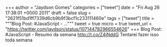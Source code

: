 
+++
author = "Jaydson Gomes"
categories = ["tweet"]
date = "Fri Aug 26 17:38:01 +0000 2011"
draft = false
slug = "2621f51bd1ff7339d6cb9b9f3bcf1c233111460e"
tags = ["tweet"]
title = """Blog Post: #JavaScript - ..."""
tweet = true
micro = true
tweet_url = "https://twitter.com/jaydson/status/107144782966554626"
+++
Blog Post: #JavaScript - Resumo da semana http://t.co/Z4jNddG Tentarei fazer isso toda semana
